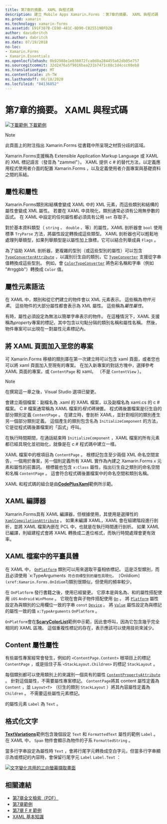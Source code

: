 ```yaml
---
title: 第7章的摘要。 XAML 與程式碼
description: 建立 Mobile Apps Xamarin.Forms ：第7章的摘要。 XAML 與程式碼
ms.prod: xamarin
ms.technology: xamarin-forms
ms.assetid: E91F387B-CE90-481C-8D90-CB25519BFD2B
author: davidbritch
ms.author: dabritch
ms.date: 07/19/2018
no-loc:
- Xamarin.Forms
- Xamarin.Essentials
ms.openlocfilehash: 0b92988e1e838072fca0d8a284455a62db05e757
ms.sourcegitcommit: 32d2476a5f9016baa231b7471c88c1d4ccc08eb8
ms.translationtype: MT
ms.contentlocale: zh-TW
ms.lasthandoff: 06/18/2020
ms.locfileid: "84136852"
---
```

# <a name="summary-of-chapter-7-xaml-vs-code"></a>第7章的摘要。 XAML 與程式碼

[![下載範例 ](~/media/shared/download.png) 下載範例](https://github.com/xamarin/xamarin-forms-book-samples/tree/master/Chapter07)

> [!NOTE]
> 此頁面上的附注指出 Xamarin.Forms 從書籍中所呈現之材質分歧的區域。

Xamarin.Forms支援稱為 Extensible Application Markup Language 或 XAML 的 XML 標記語言（發音為 "zammel"）。 XAML 提供 c # 的替代方法，以定義應用程式使用者介面的配置 Xamarin.Forms ，以及定義使用者介面專案與基礎資料之間的系結。

## <a name="properties-and-attributes"></a>屬性和屬性

Xamarin.Forms類別和結構會變成 XAML 中的 XML 元素，而這些類別和結構的屬性會變成 XML 屬性。 若要在 XAML 中具現化，類別通常必須有公用無參數的函式。 在 XAML 中設定的任何屬性都必須具有公用 `set` 存取子。

對於基本資料類型（ `string` 、 `double` 、等）的屬性，XAML 剖析器會 `bool` 使用標準 `TryParse` 方法，將屬性設定轉換成這些類型。 XAML 剖析器也可以輕鬆地處理列舉類型，如果列舉類型是以屬性加上旗標，它可以結合列舉成員 `Flags` 。

為了協助 XAML 剖析器，更複雜的型別（或這些型別的屬性）可以包含 [`TypeConverterAttribute`](xref:Xamarin.Forms.TypeConverterAttribute) ，以識別衍生自的類別，它 [`TypeConverter`](xref:Xamarin.Forms.TypeConverter) 支援從字串值轉換成這些型別。 例如，會 [`ColorTypeConverter`](xref:Xamarin.Forms.ColorTypeConverter) 將色彩名稱和字串（例如 "#rrggbb"）轉換成 `Color` 值。

## <a name="property-element-syntax"></a>屬性元素語法

在 XAML 中，類別和從它們建立的物件會以 XML 元素表示。 這些稱為*物件元素*。 這些物件的大部分屬性都會表示為 XML 屬性。 這些稱為*屬性屬性*。

有時，屬性必須設定為無法以簡單字串表示的物件。 在這種情況下，XAML 支援稱為*property*專案的標記，其中包含以句點分隔的類別名稱和屬性名稱。 然後，物件專案可以出現在一對屬性元素標記內。

## <a name="adding-a-xaml-page-to-your-project"></a>將 XAML 頁面加入至您的專案

可 Xamarin.Forms 移植的類別庫在第一次建立時可以包含 xaml 頁面，或者您也可以將 xaml 頁面加入至現有的專案。 在加入新專案的對話方塊中，選擇參考 XAML 頁面的專案，或 `ContentPage` 和 xaml。 （不是 `ContentView` ）。

> [!NOTE]
> 在撰寫這一章之後，Visual Studio 選項已變更。

會建立兩個檔案：副檔名為 .xaml 的 XAML 檔案，以及副檔名為 xaml.cs 的 c # 檔案。 C # 檔案通常稱為 XAML 檔案的*程式碼後*置。 程式碼後置檔案是衍生自的部分類別定義 `ContentPage` 。 在建立時，會剖析 XAML，並針對相同的類別產生另一個部分類別定義。 這個產生的類別包含名為 `InitializeComponent` 的方法，它是從程式碼後置檔案的「函式」呼叫。

在執行時間期間，在通話結束時 `InitializeComponent` ，XAML 檔案的所有元素都已經具現化並初始化，就像是在 c # 程式碼中建立一樣。

XAML 檔案中的根項目為 `ContentPage` 。 根標記包含至少兩個 XML 命名空間宣告，一個用於專案，另一個則定義所有 XAML 實作為內建之 Xamarin.Forms `x` 元素和屬性的前置詞。 根標籤也包含 `x:Class` 屬性，指出衍生自之類別的命名空間和名稱 `ContentPage` 。 這會符合程式碼後置檔案中的命名空間和類別名稱。

XAML 和程式碼的組合是由[**CodePlusXaml**](https://github.com/xamarin/xamarin-forms-book-samples/tree/master/Chapter07)範例所示範。

## <a name="the-xaml-compiler"></a>XAML 編譯器

Xamarin.Forms具有 XAML 編譯器，但根據使用，其使用是選擇性的 [`XamlCompilationAttribute`](xref:Xamarin.Forms.Xaml.XamlCompilationAttribute) 。 如果未編譯 XAML，XAML 會在組建階段進行剖析，並將 XAML 檔案內嵌在 PCL 中，也就是在執行時間進行剖析。 如果 XAML 已編譯，則組建程式會將 XAML 轉換成二進位格式，而執行時間處理會更有效率。

## <a name="platform-specificity-in-the-xaml-file"></a>XAML 檔案中的平臺具體

在 XAML 中， [`OnPlatform`](xref:Xamarin.Forms.OnPlatform`1) 類別可以用來選取平臺相依標記。 這是泛型類別，而且必須使用 `x:TypeArguments` 符合目標型別的屬性具現化。 [`OnIdiom`](xref:Xamarin.Forms.OnIdiom`1)類別很類似，但使用的頻率較少。

在 `OnPlatform` 發行書籍之後，使用已經變更。 它原本是與名為、和的屬性搭配使用 `iOS` `Android` `WinPhone` 。 它現在會與子物件搭配使用 [`On`](xref:Xamarin.Forms.On) 。 將 [`Platform`](xref:Xamarin.Forms.On.Platform) 屬性設定為與類別的公用欄位一致的字串 `const` [`Device`](xref:Xamarin.Forms.Device) 。 將 [`Value`](xref:Xamarin.Forms.On.Value) 屬性設定為與標記的屬性一致的值 `x:TypeArguments` `OnPlatform` 。

`OnPlatform`會在[**ScaryColorList**](https://github.com/xamarin/xamarin-forms-book-samples/tree/master/Chapter07/ScaryColorList)範例中示範，因此會呼叫，因為它包含幾乎完全相同的 XAML 區塊。 這個重複性標記的存在，表示應該可以使用技術來減少。

## <a name="the-content-property-attributes"></a>Content 屬性屬性

有些屬性專案經常會發生，例如的 `<ContentPage.Content>` 根項目上的標記 `ContentPage` ，或是括住子系 `<StackLayout.Children>` 的標記 `StackLayout` 。

每個類別都可以使用類別上的來識別一個具有的屬性 [`ContentPropertyAttribute`](xref:Xamarin.Forms.ContentPropertyAttribute) 。 針對這個屬性，不需要屬性專案標記。 `ContentPage`將其 content 屬性定義為 `Content` ，並 `Layout<T>` （衍生的類別 `StackLayout` ）將其內容屬性定義為 `Children` 。 不需要這些屬性元素標記。

的屬性元素 `Label` 為 `Text` 。

## <a name="formatted-text"></a>格式化文字

[**TextVariations**](https://github.com/xamarin/xamarin-forms-book-samples/tree/master/Chapter07/TextVariations)範例包含幾個設定 `Text` 和 `FormattedText` 屬性的範例 `Label` 。 在 XAML 中， `Span` 物件會顯示為物件的子系 `FormattedString` 。

 當多行字串設定為屬性時 `Text` ，會將行尾字元轉換成空白字元，但當多行字串顯示為或標記的內容時，會保留行尾字元 `Label` `Label.Text` ：

 [![文字變化共用的三向螢幕擷取畫面](images/ch07fg03-small.png "格式化的文字變化")](images/ch07fg03-large.png#lightbox "格式化的文字變化")

## <a name="related-links"></a>相關連結

- [第7章全文檢索（PDF）](https://download.xamarin.com/developer/xamarin-forms-book/XamarinFormsBook-Ch07-Apr2016.pdf)
- [第7章範例](https://github.com/xamarin/xamarin-forms-book-samples/tree/master/Chapter07)
- [第7章 F # 範例](https://github.com/xamarin/xamarin-forms-book-samples/tree/master/Chapter07/FS/CodePlusXaml)
- [XAML 基本知識](~/xamarin-forms/xaml/xaml-basics/index.md)
